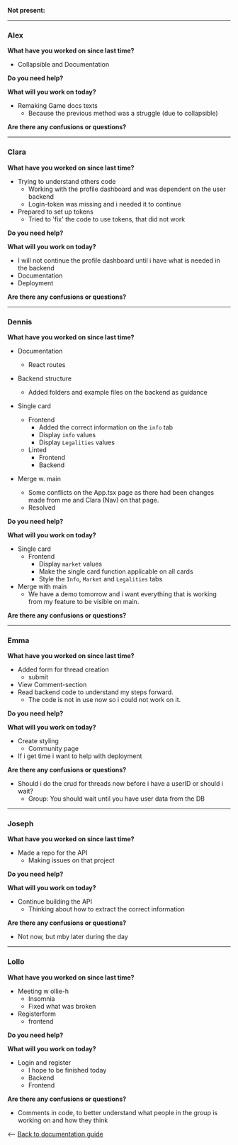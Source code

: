 **Not present:**

---

### Alex

**What have you worked on since last time?**

- Collapsible and Documentation

**Do you need help?**

**What will you work on today?**

- Remaking Game docs texts
  - Because the previous method was a struggle (due to collapsible)

**Are there any confusions or questions?**

---

### Clara

**What have you worked on since last time?**

- Trying to understand others code
  - Working with the profile dashboard and was dependent on the user backend
  - Login-token was missing and i needed it to continue
- Prepared to set up tokens
  - Tried to 'fix' the code to use tokens, that did not work

**Do you need help?**

**What will you work on today?**

- I will not continue the profile dashboard until i have what is needed in the backend
- Documentation
- Deployment

**Are there any confusions or questions?**

---

### Dennis

**What have you worked on since last time?**

- Documentation

  - React routes

- Backend structure

  - Added folders and example files on the backend as guidance

- Single card

  - Frontend
    - Added the correct information on the `info` tab
    - Display `info` values
    - Display `Legalities` values
  - Linted
    - Frontend
    - Backend

- Merge w. main
  - Some conflicts on the App.tsx page as there had been changes made from me and Clara (Nav) on that page.
  - Resolved

**Do you need help?**

**What will you work on today?**

- Single card
  - Frontend
    - Display `market` values
    - Make the single card function applicable on all cards
    - Style the `Info`, `Market` and `Legalities` tabs
- Merge with main
  - We have a demo tomorrow and i want everything that is working from my feature to be visible on main.

**Are there any confusions or questions?**

---

### Emma

**What have you worked on since last time?**

- Added form for thread creation
  - submit
- View Comment-section
- Read backend code to understand my steps forward.
  - The code is not in use now so i could not work on it.

**Do you need help?**

**What will you work on today?**

- Create styling
  - Community page
- If i get time i want to help with deployment

**Are there any confusions or questions?**

- Should i do the crud for threads now before i have a userID or should i wait?
  - Group: You should wait until you have user data from the DB

---

### Joseph

**What have you worked on since last time?**

- Made a repo for the API
  - Making issues on that project

**Do you need help?**

**What will you work on today?**

- Continue building the API
  - Thinking about how to extract the correct information

**Are there any confusions or questions?**

- Not now, but mby later during the day

---

### Lollo

**What have you worked on since last time?**

- Meeting w ollie-h
  - Insomnia
  - Fixed what was broken
- Registerform
  - frontend

**Do you need help?**

**What will you work on today?**

- Login and register
  - I hope to be finished today
  - Backend
  - Frontend

**Are there any confusions or questions?**

- Comments in code, to better understand what people in the group is working on and how they think

<-- [Back to documentation guide](../documentation_guide.md)
